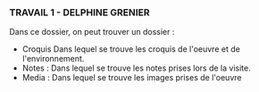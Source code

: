 ### TRAVAIL 1 - DELPHINE GRENIER

Dans ce dossier, on peut trouver un dossier : 

- Croquis  Dans lequel se trouve les croquis de l'oeuvre et de l'environnement.
- Notes : Dans lequel se trouve les notes prises lors de la visite.
- Media : Dans lequel se trouve les images prises de l'oeuvre
